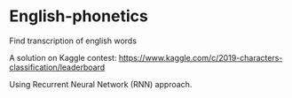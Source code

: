 # English-phonetics
Find transcription of english words

A solution on Kaggle contest: https://www.kaggle.com/c/2019-characters-classification/leaderboard

Using Recurrent Neural Network (RNN) approach.
